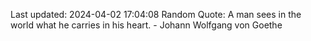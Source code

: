 Last updated: 2024-04-02 17:04:08
Random Quote: A man sees in the world what he carries in his heart. - Johann Wolfgang von Goethe